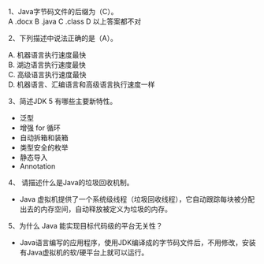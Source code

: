 1、Java字节码文件的后缀为（C）。  
  A .docx B .java C .class D 以上答案都不对
  
2、下列描述中说法正确的是（A）。

A. 机器语言执行速度最快  
B. 湖边语言执行速度最快  
C. 高级语言执行速度最快  
D. 机器语言、汇编语言和高级语言执行速度一样

3、简述JDK 5 有哪些主要新特性。  
   * 泛型
   * 增强 for 循环
   * 自动拆箱和装箱
   * 类型安全的枚举
   * 静态导入
   * Annotation

4、 请描述什么是Java的垃圾回收机制。
* Java 虚拟机提供了一个系统级线程（垃圾回收线程），它自动跟踪每块被分配出去的内存空间，自动释放被定义为垃圾的内存。

5、为什么 Java 能实现目标代码级的平台无关性？
* Java语言编写的应用程序，使用JDK编译成的字节码文件后，不用修改，安装有Java虚拟机的软/硬平台上就可以运行。